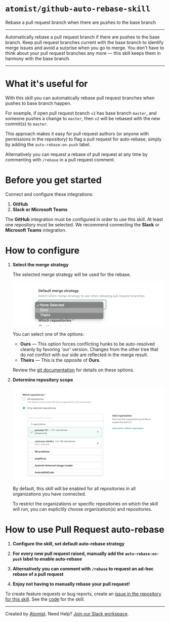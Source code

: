 # `atomist/github-auto-rebase-skill`

<!--<!---atomist-skill-description:start--->

Rebase a pull request branch when there are pushes to the base branch

<!---atomist-skill-description:end--->

---

<!---atomist-skill-long_description:start--->

Automatically rebase a pull request branch if there are pushes to the base
branch. Keep pull request branches current with the base branch to identify
merge issues and avoid a surprise when you go to merge. You don't have to think
about your pull request branches any more — this skill keeps them in harmony
with the base branch.

<!---atomist-skill-long_description:end--->

---

<!---atomist-skill-readme:start--->

# What it's useful for

With this skill you can automatically rebase pull request branches when pushes
to base branch happen.

For example, if open pull request branch `v2` has base branch `master`, and
someone pushes a change to `master`, then `v2` will be rebased with the new
commit(s) to `master`.

This approach makes it easy for pull request authors (or anyone with permissions
in the repository) to flag a pull request for auto-rebase, simply by adding the
`auto-rebase:on-push` label.

Alternatively you can request a rebase of pull request at any time by commenting
with `/rebase` in a pull request comment.

# Before you get started

Connect and configure these integrations:

1. **GitHub**
2. **Slack or Microsoft Teams**

The **GitHub** integration must be configured in order to use this skill. At
least one repository must be selected. We recommend connecting the **Slack** or
**Microsoft Teams** integration.

# How to configure

1. **Select the merge strategy**

    The selected merge strategy will be used for the rebase.

    ![Default merge-strategy](docs/images/default-merge-strategy.png)

    You can select one of the options:

    - **Ours** — This option forces conflicting hunks to be auto-resolved
      cleanly by favoring 'our' version. Changes from the other tree that do not
      conflict with our side are reflected in the merge result.
    - **Theirs** — This is the opposite of **Ours**.

    Review the [git documentation](https://git-scm.com/docs/merge-strategies)
    for details on these options.

2. **Determine repository scope**

    ![Repository filter](docs/images/repo-filter.png)

    By default, this skill will be enabled for all repositories in all
    organizations you have connected.

    To restrict the organizations or specific repositories on which the skill
    will run, you can explicitly choose organization(s) and repositories.

# How to use Pull Request auto-rebase

1. **Configure the skill, set default auto-rebase strategy**

2. **For every new pull request raised, manually add the `auto-rebase:on-push`
   label to enable auto-rebase**

3. **Alternatively you can comment with `/rebase` to request an ad-hoc rebase of
   a pull request**

4. **Enjoy not having to manually rebase your pull request!**

To create feature requests or bug reports, create an
[issue in the repository for this skill](https://github.com/atomist-skills/github-auto-rebase-skill/issues).
See the [code](https://github.com/atomist-skills/github-auto-rebase-skill) for
the skill.

<!---atomist-skill-readme:end--->

---

Created by [Atomist][atomist]. Need Help? [Join our Slack workspace][slack].

[atomist]: https://atomist.com/ "Atomist - How Teams Deliver Software"
[slack]: https://join.atomist.com/ "Atomist Community Slack"
